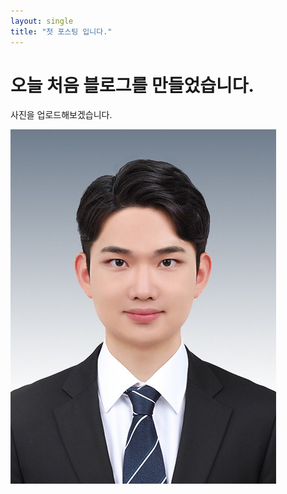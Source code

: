 ```yaml
---
layout: single
title: "첫 포스팅 입니다."
---
```


# 오늘 처음 블로그를 만들었습니다.

사진을 업로드해보겠습니다.

![취업사진_최종](../images/2023-05-25-first/취업사진_최종.jpg)
